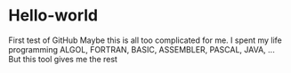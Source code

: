 # Hello-world
First test of GitHub
Maybe this is all too complicated for me.
I spent my life programming ALGOL, FORTRAN, BASIC, ASSEMBLER, PASCAL, JAVA,
...
    But this tool gives me the rest
